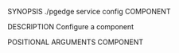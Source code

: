 
SYNOPSIS
    ./pgedge service config COMPONENT

DESCRIPTION
    Configure a component

POSITIONAL ARGUMENTS
    COMPONENT
